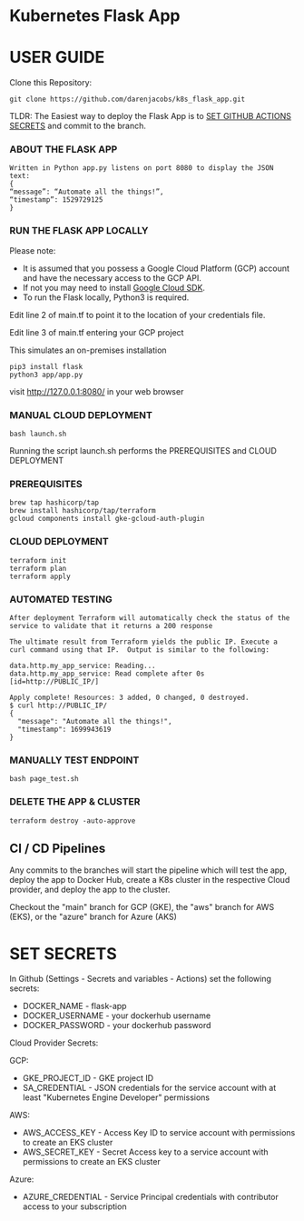 # Kubernetes Flask App


# USER GUIDE

Clone this Repository:
```console
git clone https://github.com/darenjacobs/k8s_flask_app.git
```

TLDR:
The Easiest way to deploy the Flask App is to [SET GITHUB ACTIONS SECRETS](#set-secrets) and commit to the branch.




### ABOUT THE FLASK APP
```
Written in Python app.py listens on port 8080 to display the JSON text:
{
“message”: “Automate all the things!”,
“timestamp”: 1529729125
}
```


### RUN THE FLASK APP LOCALLY

Please note:
* It is assumed that you possess a Google Cloud Platform (GCP) account and have the necessary access to the GCP API.
* If not you may need to install [Google Cloud SDK](https://cloud.google.com/sdk/docs/install).
* To run the Flask locally, Python3 is required.

Edit line 2 of main.tf to point it to the location of your credentials file.

Edit line 3 of main.tf entering your GCP project


This simulates an on-premises installation
```console
pip3 install flask
python3 app/app.py
```
visit http://127.0.0.1:8080/ in your web browser


### MANUAL CLOUD DEPLOYMENT
```console
bash launch.sh
```

Running the script launch.sh performs the PREREQUISITES and CLOUD DEPLOYMENT

### PREREQUISITES
```console
brew tap hashicorp/tap
brew install hashicorp/tap/terraform
gcloud components install gke-gcloud-auth-plugin
```

### CLOUD DEPLOYMENT

```console
terraform init
terraform plan
terraform apply
```

### AUTOMATED TESTING
```
After deployment Terraform will automatically check the status of the service to validate that it returns a 200 response

The ultimate result from Terraform yields the public IP. Execute a curl command using that IP.  Output is similar to the following:

data.http.my_app_service: Reading...
data.http.my_app_service: Read complete after 0s [id=http://PUBLIC_IP/]

Apply complete! Resources: 3 added, 0 changed, 0 destroyed.
$ curl http://PUBLIC_IP/
{
  "message": "Automate all the things!",
  "timestamp": 1699943619
}
```

### MANUALLY TEST ENDPOINT
```console
bash page_test.sh
```

### DELETE THE APP & CLUSTER
```console
terraform destroy -auto-approve
```


## CI / CD Pipelines

Any commits to the branches will start the pipeline which will test the app, deploy the app to Docker Hub, create a K8s cluster in the respective Cloud provider, and deploy the app to the cluster.

Checkout the "main" branch for GCP (GKE), the "aws" branch for AWS (EKS), or the "azure" branch for Azure (AKS)


# SET SECRETS
In Github (Settings - Secrets and variables - Actions) set the following secrets:

- DOCKER_NAME - flask-app
- DOCKER_USERNAME - your dockerhub username
- DOCKER_PASSWORD - your dockerhub password

Cloud Provider Secrets:

GCP:
 - GKE_PROJECT_ID - GKE project ID
 - SA_CREDENTIAL - JSON credentials for the service account with at least "Kubernetes Engine Developer" permissions

AWS:
 - AWS_ACCESS_KEY - Access Key ID to service account with permissions to create an EKS cluster
 - AWS_SECRET_KEY - Secret Access key to a service account with permissions to create an EKS  cluster

Azure:
 - AZURE_CREDENTIAL - Service Principal credentials with contributor access to your subscription
